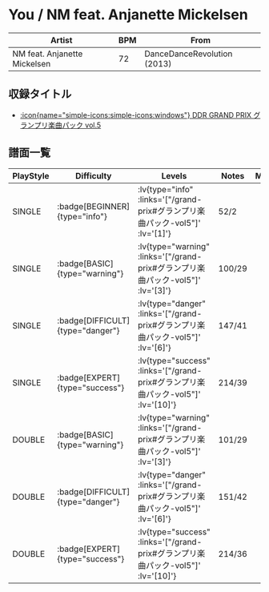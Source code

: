 # You / NM feat. Anjanette Mickelsen

|Artist|BPM|From|
|------|---|----|
|NM feat. Anjanette Mickelsen|72|DanceDanceRevolution (2013)|

## 収録タイトル

- [ :icon{name="simple-icons:simple-icons:windows"} DDR GRAND PRIX グランプリ楽曲パック vol.5](/grand-prix#グランプリ楽曲パック-vol5)

## 譜面一覧

|PlayStyle|Difficulty|Levels|Notes|Movie|
|---------|----------|------|-----|-----|
|SINGLE| :badge[BEGINNER]{type="info"} | :lv{type="info" :links='["/grand-prix#グランプリ楽曲パック-vol5"]' :lv='[1]'} |52/2||
|SINGLE| :badge[BASIC]{type="warning"} | :lv{type="warning" :links='["/grand-prix#グランプリ楽曲パック-vol5"]' :lv='[3]'} |100/29||
|SINGLE| :badge[DIFFICULT]{type="danger"} | :lv{type="danger" :links='["/grand-prix#グランプリ楽曲パック-vol5"]' :lv='[6]'} |147/41||
|SINGLE| :badge[EXPERT]{type="success"} | :lv{type="success" :links='["/grand-prix#グランプリ楽曲パック-vol5"]' :lv='[10]'} |214/39||
|DOUBLE| :badge[BASIC]{type="warning"} | :lv{type="warning" :links='["/grand-prix#グランプリ楽曲パック-vol5"]' :lv='[3]'} |101/29||
|DOUBLE| :badge[DIFFICULT]{type="danger"} | :lv{type="danger" :links='["/grand-prix#グランプリ楽曲パック-vol5"]' :lv='[6]'} |151/42||
|DOUBLE| :badge[EXPERT]{type="success"} | :lv{type="success" :links='["/grand-prix#グランプリ楽曲パック-vol5"]' :lv='[10]'} |214/36||

